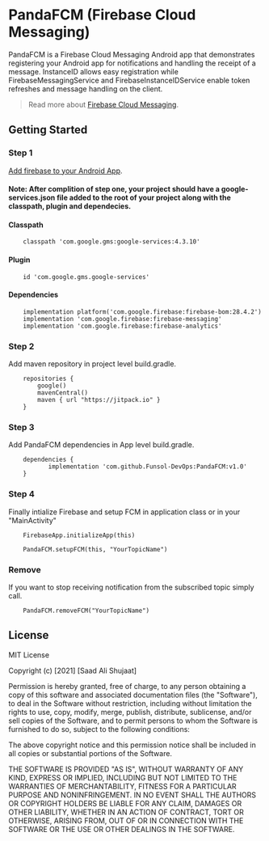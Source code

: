 # PandaFCM (Firebase Cloud Messaging)

PandaFCM is a Firebase Cloud Messaging Android app that demonstrates registering your Android app for notifications and handling the receipt of a message. InstanceID allows easy registration while FirebaseMessagingService and FirebaseInstanceIDService enable token refreshes and message handling on the client.

> Read more about [Firebase Cloud Messaging](https://firebase.google.com/docs/cloud-messaging).

## Getting Started

### Step 1

[Add firebase to your Android App](https://firebase.google.com/docs/android/setup).

#### Note: After complition of step one, your project should have a google-services.json file added to the root of your project along with the classpath, plugin and dependecies.

#### Classpath
```
    classpath 'com.google.gms:google-services:4.3.10'
```
#### Plugin
```
    id 'com.google.gms.google-services'
```
#### Dependencies
```
    implementation platform('com.google.firebase:firebase-bom:28.4.2')
    implementation 'com.google.firebase:firebase-messaging'
    implementation 'com.google.firebase:firebase-analytics' 
```


### Step 2

Add maven repository in project level build.gradle.
```
    repositories {
        google()
        mavenCentral()
        maven { url "https://jitpack.io" }
    }
```  


### Step 3

Add PandaFCM dependencies in App level build.gradle.
```
    dependencies {
           implementation 'com.github.Funsol-DevOps:PandaFCM:v1.0'
    }
```  


### Step 4

Finally intialize Firebase and setup FCM in application class or in your "MainActivity"
```
    FirebaseApp.initializeApp(this)
```
```
    PandaFCM.setupFCM(this, "YourTopicName")
```


### Remove

If you want to stop receiving notification from the subscribed topic simply call.
```
    PandaFCM.removeFCM("YourTopicName")
```

## License

MIT License

Copyright (c) [2021] [Saad Ali Shujaat]

Permission is hereby granted, free of charge, to any person obtaining a copy
of this software and associated documentation files (the "Software"), to deal
in the Software without restriction, including without limitation the rights
to use, copy, modify, merge, publish, distribute, sublicense, and/or sell
copies of the Software, and to permit persons to whom the Software is
furnished to do so, subject to the following conditions:

The above copyright notice and this permission notice shall be included in all
copies or substantial portions of the Software.

THE SOFTWARE IS PROVIDED "AS IS", WITHOUT WARRANTY OF ANY KIND, EXPRESS OR
IMPLIED, INCLUDING BUT NOT LIMITED TO THE WARRANTIES OF MERCHANTABILITY,
FITNESS FOR A PARTICULAR PURPOSE AND NONINFRINGEMENT. IN NO EVENT SHALL THE
AUTHORS OR COPYRIGHT HOLDERS BE LIABLE FOR ANY CLAIM, DAMAGES OR OTHER
LIABILITY, WHETHER IN AN ACTION OF CONTRACT, TORT OR OTHERWISE, ARISING FROM,
OUT OF OR IN CONNECTION WITH THE SOFTWARE OR THE USE OR OTHER DEALINGS IN THE
SOFTWARE.


